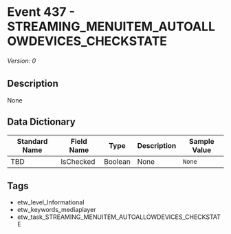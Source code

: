 # Event 437 - STREAMING_MENUITEM_AUTOALLOWDEVICES_CHECKSTATE
###### Version: 0

## Description
None

## Data Dictionary
|Standard Name|Field Name|Type|Description|Sample Value|
|---|---|---|---|---|
|TBD|IsChecked|Boolean|None|`None`|

## Tags
* etw_level_Informational
* etw_keywords_mediaplayer
* etw_task_STREAMING_MENUITEM_AUTOALLOWDEVICES_CHECKSTATE
